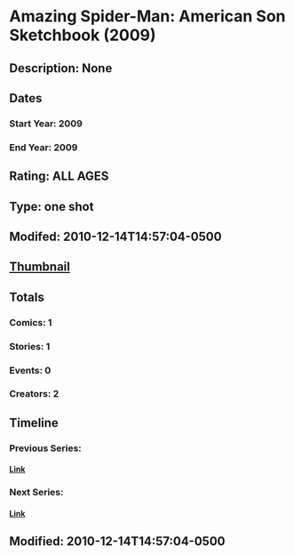 # Amazing Spider-Man: American Son Sketchbook (2009)
## Description: None
## Dates
### Start Year: 2009
### End Year: 2009
## Rating: ALL AGES
## Type: one shot
## Modifed: 2010-12-14T14:57:04-0500
## [Thumbnail](http://i.annihil.us/u/prod/marvel/i/mg/b/40/image_not_available.jpg)
## Totals
### Comics: 1
### Stories: 1
### Events: 0
### Creators: 2
## Timeline
### Previous Series: 
#### [Link]()
### Next Series: 
#### [Link]()
## Modified: 2010-12-14T14:57:04-0500